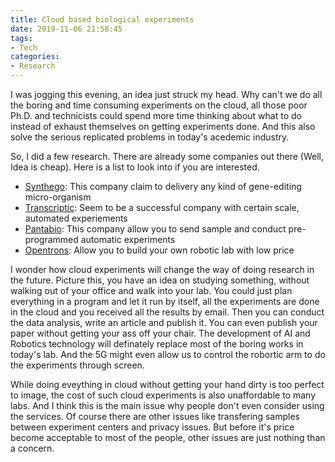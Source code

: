```yaml
---
title: Cloud based biological experiments
date: 2019-11-06 21:58:45
tags: 
- Tech
categories: 
- Research
---
```


I was jogging this evening, an idea just struck my head. Why can't we do all the boring and time consuming experiments on the cloud, all those poor Ph.D. and technicists could spend more time thinking about what to do instead of exhaust themselves on getting experiments done. And this also solve the serious replicated problems in today's acedemic industry.

So, I did a few research. There are already some companies out there (Well, Idea is cheap). Here is a list to look into if you are interested.

- [Synthego](https://www.synthego.com/): This company claim to delivery any kind of gene-editing micro-organism
- [Transcriptic](https://www.transcriptic.com/technology/): Seem to be a successful company with certain scale, automated experiements
- [Pantabio](https://pantabio.com/cloud-lab): This company allow you to send sample and conduct pre-programmed automatic experiments
- [Opentrons](https://opentrons.com/): Allow you to build your own robotic lab with low price

I wonder how cloud experiments will change the way of doing research in the future. Picture this, you have an idea on studying something, without walking out of your office and walk into your lab. You could just plan everything in a program and let it run by itself, all the experiments are done in the cloud and you received all the results by email. Then you can conduct the data analysis, write an article and publish it. You can even publish your paper without getting your ass off your chair. The development of AI and Robotics technology will definately replace most of the boring works in today's lab. And the 5G might even allow us to control the robortic arm to do the experiments through screen.

While doing eveything in cloud without getting your hand dirty is too perfect to image, the cost of such cloud experiments is also unaffordable to many labs. And I think this is the main issue why people don't even consider using the services. Of course there are other issues like transfering samples between experiment centers and privacy issues. But before it's price become acceptable to most of the people, other issues are just nothing than a concern.